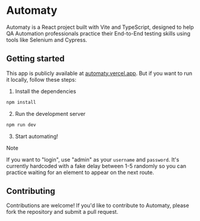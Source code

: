 # Automaty

Automaty is a React project built with Vite and TypeScript, designed to help QA Automation professionals practice their End-to-End testing skills using tools like Selenium and Cypress.

## Getting started

This app is publicly available at [automaty.vercel.app](https://automaty.vercel.app). But if you want to run it locally, follow these steps:

1. Install the dependencies

```bash
npm install
```

2. Run the development server
   
```bash
npm run dev
```

3. Start automating!

> [!NOTE]
> If you want to "login", use "admin" as your `username` and `password`. It's currently hardcoded with a fake delay between 1-5 randomly so you can practice waiting for an element to appear on the next route.

## Contributing

Contributions are welcome! If you'd like to contribute to Automaty, please fork the repository and submit a pull request.
